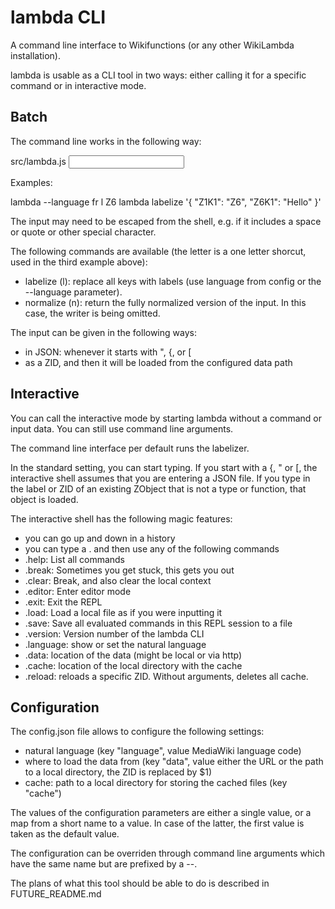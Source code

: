# lambda CLI

A command line interface to Wikifunctions (or any other WikiLambda
installation).

lambda is usable as a CLI tool in two ways: either calling it for a specific
command or in interactive mode.

## Batch

The command line works in the following way:

src/lambda.js <command> <input>

Examples:

lambda --language fr l Z6
lambda labelize '{ "Z1K1": "Z6", "Z6K1": "Hello" }'

The input may need to be escaped from the shell, e.g. if it includes a space or
quote or other special character.

The following commands are available (the letter is a one letter shorcut,
used in the third example above):
- labelize (l): replace all keys with labels (use language from config or
  the --language parameter).
- normalize (n): return the fully normalized version of the input. In this
  case, the writer is being omitted.

The input can be given in the following ways:
- in JSON: whenever it starts with ", {, or [
- as a ZID, and then it will be loaded from the configured data path

## Interactive

You can call the interactive mode by starting lambda without a command or
input data. You can still use command line arguments.

The command line interface per default runs the labelizer.

In the standard setting, you can start typing.
If you start with a {, " or [, the interactive shell assumes that you are
entering a JSON file.
If you type in the label or ZID of an existing ZObject that is not a type or
function, that object is loaded.

The interactive shell has the following magic features:
- you can go up and down in a history
- you can type a . and then use any of the following commands
- .help: List all commands
- .break: Sometimes you get stuck, this gets you out
- .clear: Break, and also clear the local context
- .editor: Enter editor mode
- .exit: Exit the REPL
- .load: Load a local file as if you were inputting it
- .save: Save all evaluated commands in this REPL session to a file
- .version: Version number of the lambda CLI
- .language: show or set the natural language
- .data: location of the data (might be local or via http)
- .cache: location of the local directory with the cache
- .reload: reloads a specific ZID. Without arguments, deletes all cache.

## Configuration

The config.json file allows to configure the following settings:
- natural language (key "language", value MediaWiki language code)
- where to load the data from (key "data", value either the URL or the path to
  a local directory, the ZID is replaced by $1)
- cache: path to a local directory for storing the cached files (key "cache")

The values of the configuration parameters are either a single value, or a map
from a short name to a value. In case of the latter, the first value is taken
as the default value.

The configuration can be overriden through command line arguments which have
the same name but are prefixed by a --.

The plans of what this tool should be able to do is described in
FUTURE_README.md
